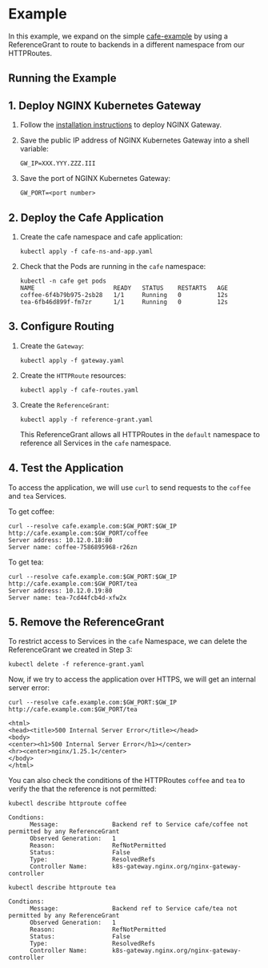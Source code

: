 # Example

In this example, we expand on the simple [cafe-example](../cafe-example) by using a ReferenceGrant to route to backends
in a different namespace from our HTTPRoutes.

## Running the Example

## 1. Deploy NGINX Kubernetes Gateway

1. Follow the [installation instructions](/docs/installation.md) to deploy NGINX Gateway.

1. Save the public IP address of NGINX Kubernetes Gateway into a shell variable:

   ```
   GW_IP=XXX.YYY.ZZZ.III
   ```

1. Save the port of NGINX Kubernetes Gateway:

   ```
   GW_PORT=<port number>
   ```

## 2. Deploy the Cafe Application

1. Create the cafe namespace and cafe application:

   ```
   kubectl apply -f cafe-ns-and-app.yaml
   ```

1. Check that the Pods are running in the `cafe` namespace:

   ```
   kubectl -n cafe get pods
   NAME                      READY   STATUS    RESTARTS   AGE
   coffee-6f4b79b975-2sb28   1/1     Running   0          12s
   tea-6fb46d899f-fm7zr      1/1     Running   0          12s
   ```

## 3. Configure Routing

1. Create the `Gateway`:

   ```
   kubectl apply -f gateway.yaml
   ```

1. Create the `HTTPRoute` resources:

   ```
   kubectl apply -f cafe-routes.yaml
   ```
1. Create the `ReferenceGrant`:

   ```
   kubectl apply -f reference-grant.yaml
   ```
   This ReferenceGrant allows all HTTPRoutes in the `default` namespace to reference all Services in the `cafe`
   namespace.

## 4. Test the Application

To access the application, we will use `curl` to send requests to the `coffee` and `tea` Services.

To get coffee:

```
curl --resolve cafe.example.com:$GW_PORT:$GW_IP http://cafe.example.com:$GW_PORT/coffee
Server address: 10.12.0.18:80
Server name: coffee-7586895968-r26zn
```

To get tea:

```
curl --resolve cafe.example.com:$GW_PORT:$GW_IP http://cafe.example.com:$GW_PORT/tea
Server address: 10.12.0.19:80
Server name: tea-7cd44fcb4d-xfw2x
```

## 5. Remove the ReferenceGrant

To restrict access to Services in the `cafe` Namespace, we can delete the ReferenceGrant we created in
Step 3:

```
kubectl delete -f reference-grant.yaml
```

Now, if we try to access the application over HTTPS, we will get an internal server error:
```
curl --resolve cafe.example.com:$GW_PORT:$GW_IP http://cafe.example.com:$GW_PORT/tea

<html>
<head><title>500 Internal Server Error</title></head>
<body>
<center><h1>500 Internal Server Error</h1></center>
<hr><center>nginx/1.25.1</center>
</body>
</html>
```


You can also check the conditions of the HTTPRoutes `coffee` and `tea` to verify the that the reference is not permitted:

```
kubectl describe httproute coffee

Condtions:
      Message:               Backend ref to Service cafe/coffee not permitted by any ReferenceGrant
      Observed Generation:   1
      Reason:                RefNotPermitted
      Status:                False
      Type:                  ResolvedRefs
      Controller Name:       k8s-gateway.nginx.org/nginx-gateway-controller
```

```
kubectl describe httproute tea

Condtions:
      Message:               Backend ref to Service cafe/tea not permitted by any ReferenceGrant
      Observed Generation:   1
      Reason:                RefNotPermitted
      Status:                False
      Type:                  ResolvedRefs
      Controller Name:       k8s-gateway.nginx.org/nginx-gateway-controller
```

